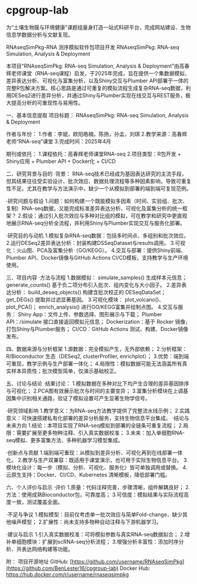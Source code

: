 # cpgroup-lab
为“土壤生物膜与环境健康”课题组量身打造一站式科研平台，完成网站建设、生物信息学数据分析与文献复现。


RNAseqSimPkg-RNA 测序模拟软件包项目开发
RNAseqSimPkg: RNA-seq Simulation, Analysis & Deployment

本项目“RNAseqSimPkg: RNA-seq Simulation, Analysis & Deployment”由高春辉老师课堂（RNA-seq课程）启发，于2025年完成，旨在提供一个集数据模拟、差异表达分析、可视化与富集分析，以及Shiny交互与Plumber API部署于一体的完整R包解决方案。核心思路是通过可重复的模拟流程生成复杂RNA-seq数据，利用DESeq2进行差异分析，并通过Shiny与Plumber实现在线交互与REST服务，极大提高分析的可重现性与易用性。

一、基本信息提取
项目标题：
RNAseqSimPkg: RNA-seq Simulation, Analysis & Deployment

作者与年份：
1.作者：李斌，欧阳皓楠，陈扬，孙孟，刘琪
2.教学来源：高春辉老师“RNA-seq”课堂
3.完成时间：2025年4月

期刊或依托：
1.课程依托：高春辉老师课堂RNA-seq
2.项目类型：R包开发 + Shiny应用 + Plumber API + Docker化 + CI/CD

二、研究背景与目的
·背景：
RNA-seq技术已经成为基因表达研究的主流手段，但其结果往往受实验设计、批次效应、数据处理流程等多种因素影响，导致可重复性不足。尤其在教学与方法演示中，缺少一个从模拟到部署的端到端可复现范例。

·研究问题与假设
1.问题：如何构建一个既能模拟多因素（时间、实验组、批次、复制）RNA-seq数据，又能完成标准差异表达分析、可视化及富集分析的统一框架？
2.假设：通过引入批次效应与多种对比组的模拟，可在教学和研究中更直观地展示RNA-seq分析全流程，并利用Shiny与Plumber实现交互与服务化部署。

·研究目的与动机
1.模拟复杂RNA-seq数据：包括多时间点、多组别和批次效应。
2.运行DESeq2差异表达分析：封装构建DSSeqDataset与results调用。
3.可视化：火山图、PCA及富集分析（GO/KEGG）。
4.交互与部署：提供Shiny前端、Plumber API、Docker镜像与GitHub Actions CI/CD模板，支持教学与生产环境使用。

三、项目内容
·方法与流程
1.数据模拟：
simulate_samples() 生成样本元信息；
generate_counts() 基于负二项分布引入批次、组内变化与大小因子。
2.差异表达分析：
build_deseq_objects() 构建含批次校正的 DESeqDataSet；
get_DEGs() 提取并过滤显著基因。
3.可视化模块：
plot_volcano()、plot_PCA()；
enrich_analysis() 进行GO/KEGG富集并绘制点图。
4.交互与服务：
Shiny App：文件上传、参数选择、图形展示与下载；
Plumber API：/simulate 接口直接返回模拟元信息；
Dockerization：基于 Rocker 镜像，打包Shiny与Plumber服务；
CI/CD：GitHub Actions 测试、构建、Docker镜像发布。

四、数据来源与分析框架
1.源数据：完全模拟产生，无外部依赖；
2.分析框架：R/Bioconductor 生态（DESeq2, clusterProfiler, enrichplot）；
3.优势：端到端可重现，教学示例与生产部署一体化；
4.局限性：模拟数据可能无法涵盖所有真实样本异质性；批次模型简单，仅演示基础校正。

五、讨论与结论
·结果讨论：
1.模拟数据在多种对比下均产生合理的差异基因排序与可视化；
2.PCA图有效展示批次与时间的主要变异；
3.富集分析模块在上调基因集中识别相关通路，验证了模拟设置可产生显著生物学信号。

·研究领域影响
1.教学意义：为RNA-seq方法教学提供了完整流水线示例；
2.实践意义：可快速搭建私有化部署的差异分析服务，支持生物信息平台集成。
·结论与未来方向
1.结论：本项目实现了RNA-seq模拟到部署的全链条可重复流程；
2.局限：需要扩展至更多物种注释、引入真实数据校准；
3.未来：加入单细胞RNA-seq模拟、更多富集方法、多种机器学习模型集成。

·创新点与贡献
1.端到端可重现：从模拟到差异分析、可视化再到在线部署一体化。
2.教学与生产双兼容：既适用于课堂演示，也可用于实际生物信息平台。
3.模块化设计：每一步（模拟、分析、可视化、服务化）皆可单独调用或替换。
4.云原生支持：Docker、CI/CD、Kubernetes 清晰模板，降低部署门槛。

六、个人评价与启示
·评价
1.质量：代码注释完善，步骤清晰，组件解耦良好；
2.方法：使用成熟Bioconductor包，可靠度高；
3.可信度：模拟结果与实际流程高度一致，测试覆盖全面。

·不足与争议
1.模拟模型：目前仅考虑单一批次效应与简单Fold-change，缺少其他噪声模型；
2.扩展性：尚未支持多物种自动注释与下游机器学习。

·建议与启示
1.引入真实数据校准：可将模拟参数与真实RNA-seq数据拟合；
2.增补单细胞模块：扩展到scRNA-seq分析流程；
3.增强分析丰富性：添加时序分析、共表达网络构建等功能。

附：
项目开源地址
GitHub: [https://github.com/username/RNAseqSimPkg](https://github.com/BenLester16/cpgroup-lab)
Docker Hub: https://hub.docker.com/r/username/rnaseqsimpkg
